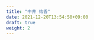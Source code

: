 ```yaml
---
title: "中井 佑香"
date: 2021-12-20T13:54:50+09:00
draft: true
weight: 2
---
```

<!-- 連絡方法やどんな知識・技術を持っているか書くページです -->